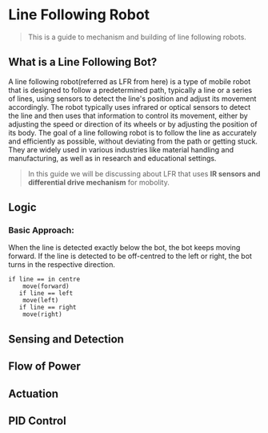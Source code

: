 # Line Following Robot
>This is a guide to mechanism and building of line following robots.

## What is a Line Following Bot?
A line following robot(referred as LFR from here) is a type of mobile robot that is designed to follow a predetermined path, typically a line or a series of lines, using sensors to detect the line's position and adjust its movement accordingly. The robot typically uses infrared or optical sensors to detect the line and then uses that information to control its movement, either by adjusting the speed or direction of its wheels or by adjusting the position of its body. The goal of a line following robot is to follow the line as accurately and efficiently as possible, without deviating from the path or getting stuck. They are widely used in various industries like material handling and manufacturing, as well as in research and educational settings.

> In this guide we will be discussing about LFR that uses **IR sensors and differential drive mechanism** for mobolity.

## Logic
### Basic Approach:
When the line is detected exactly below the bot, the bot keeps moving forward. If the line is detected to be off-centred to the left or right, the bot turns in the respective direction.

```
if line == in centre 
    move(forward)
   if line == left
    move(left)
   if line == right
    move(right)
```



## Sensing and Detection 

## Flow of Power

## Actuation

## PID Control
